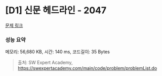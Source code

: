 # [D1] 신문 헤드라인 - 2047 

[문제 링크](https://swexpertacademy.com/main/code/problem/problemDetail.do?contestProbId=AV5QKsLaAy0DFAUq) 

### 성능 요약

메모리: 56,680 KB, 시간: 140 ms, 코드길이: 35 Bytes



> 출처: SW Expert Academy, https://swexpertacademy.com/main/code/problem/problemList.do